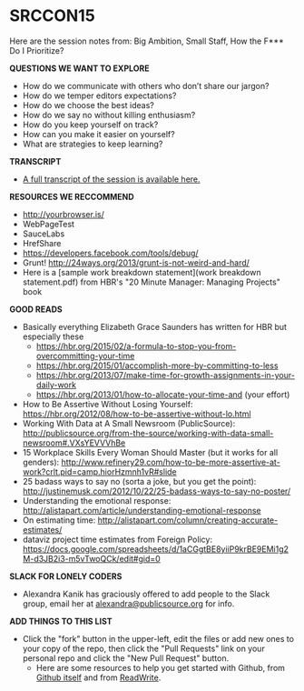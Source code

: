 # SRCCON15
Here are the session notes from: Big Ambition, Small Staff, How the F*** Do I Prioritize?

**QUESTIONS WE WANT TO EXPLORE**
* How do we communicate with others who don’t share our jargon? 
* How do we temper editors expectations?
* How do we choose the best ideas?
* How do we say no without killing enthusiasm?
* How do you keep yourself on track?
* How can you make it easier on yourself?
* What are strategies to keep learning? 

**TRANSCRIPT**
* [A full transcript of the session is available here.](https://github.com/OpenNews/srccon-data/blob/master/2015/transcripts/SRCCON2015SmallTeam.txt)

**RESOURCES WE RECCOMMEND**
* http://yourbrowser.is/
* WebPageTest
* SauceLabs
* HrefShare
* https://developers.facebook.com/tools/debug/ 
* Grunt! http://24ways.org/2013/grunt-is-not-weird-and-hard/
* Here is a [sample work breakdown statement](work breakdown statement.pdf) from HBR's "20 Minute Manager: Managing Projects" book

**GOOD READS**
* Basically everything Elizabeth Grace Saunders has written for HBR but especially these
  * https://hbr.org/2015/02/a-formula-to-stop-you-from-overcommitting-your-time
  * https://hbr.org/2015/01/accomplish-more-by-committing-to-less
  * https://hbr.org/2013/07/make-time-for-growth-assignments-in-your-daily-work
  * https://hbr.org/2013/01/how-to-allocate-your-time-and (your effort)
* How to Be Assertive Without Losing Yourself: https://hbr.org/2012/08/how-to-be-assertive-without-lo.html
* Working With Data at A Small Newsroom (PublicSource): http://publicsource.org/from-the-source/working-with-data-small-newsroom#.VXsYEVVVhBe
* 15 Workplace Skills Every Woman Should Master (but it works for all genders): http://www.refinery29.com/how-to-be-more-assertive-at-work?crlt.pid=camp.hiorHzmnh1vR#slide 
* 25 badass ways to say no (sorta a joke, but you get the point): http://justinemusk.com/2012/10/22/25-badass-ways-to-say-no-poster/ 
* Understanding the emotional response: http://alistapart.com/article/understanding-emotional-response 
* On estimating time:
http://alistapart.com/column/creating-accurate-estimates/ 
* dataviz project time estimates from Foreign Policy:
https://docs.google.com/spreadsheets/d/1aCGgtBE8yiiP9krBE9EMi1g2M-d3JB2i3-m5vTwoQCk/edit#gid=0 

**SLACK FOR LONELY CODERS**
* Alexandra Kanik has graciously offered to add people to the Slack group, email her at alexandra@publicsource.org for info.

**ADD THINGS TO THIS LIST**
* Click the "fork" button in the upper-left, edit the files or add new ones to your copy of the repo, then click the "Pull Requests" link on your personal repo and click the "New Pull Request" button.
  * Here are some resources to help you get started with Github, from [Github itself](https://guides.github.com/activities/hello-world/) and from [ReadWrite](http://readwrite.com/2013/09/30/understanding-github-a-journey-for-beginners-part-1).



